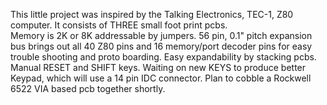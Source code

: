 This little project was inspired by the Talking Electronics, TEC-1, Z80 computer. 
It consists of THREE small foot print pcbs.  
Memory is 2K or 8K addressable by jumpers.
56 pin, 0.1" pitch expansion bus brings out all 40 Z80 pins and 16 memory/port decoder pins for easy trouble shooting and proto boarding.
Easy expandability by stacking pcbs.
Manual RESET and SHIFT keys.
Waiting on new KEYS to produce better Keypad, which will use a 14 pin IDC connector.
Plan to cobble a Rockwell 6522 VIA based pcb together shortly.

